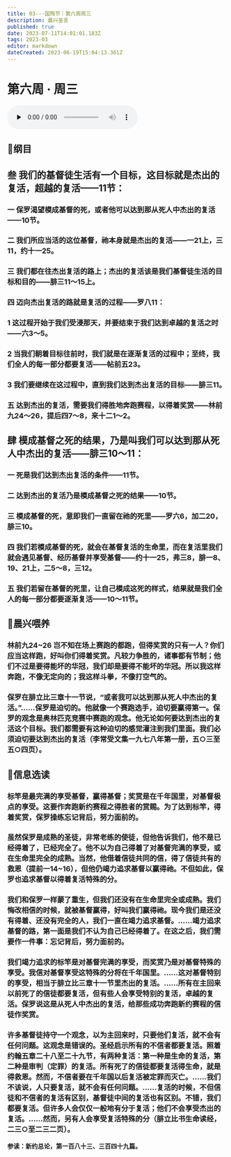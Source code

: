 ```yaml
---
title: 03---国殇节｜第六周周三
description: 晨兴圣言
published: true
date: 2023-07-11T14:01:01.183Z
tags: 2023-03
editor: markdown
dateCreated: 2023-06-19T15:04:13.361Z
---
```


# 第六周 · 周三
<audio id="audio" controls="" preload="none">
      <source id="mp3" src="/2023-03/week6/week6day3.mp3">
</audio>

## 📖纲目

## 叁	我们的基督徒生活有一个目标，这目标就是杰出的复活，超越的复活——11节：

### 一	保罗渴望模成基督的死，或者他可以达到那从死人中杰出的复活——10节。

### 二	我们所应当活的这位基督，祂本身就是杰出的复活——一21上，三11，约十一25。

### 三	我们都在往杰出复活的路上；杰出的复活该是我们基督徒生活的目标和目的——腓三11～15上。

### 四	迈向杰出复活的路就是复活的过程——罗八11：

### 1	这过程开始于我们受浸那天，并要结束于我们达到卓越的复活之时——六3～5。

### 2	当我们朝着目标往前时，我们就是在逐渐复活的过程中；至终，我们全人的每一部分都要复活——帖前五23。

### 3	我们要继续在这过程中，直到我们达到杰出复活的目标——腓三11。

### 五	达到杰出的复活，需要我们得胜地奔跑赛程，以得着奖赏——林前九24～26，提后四7～8，来十二1～2。

## 肆	模成基督之死的结果，乃是叫我们可以达到那从死人中杰出的复活——腓三10～11：

### 一	死是我们达到杰出复活的条件——11节。

### 二	达到杰出的复活乃是模成基督之死的结果——10节。

### 三	模成基督的死，意即我们一直留在祂的死里——罗六6，加二20，腓三10。

### 四	我们若模成基督的死，就会在基督复活的生命里，而在复活里我们就会遇见基督、经历基督并享受基督——约十一25，弗三8，腓一8、19、21上，二5～8，三12。

### 五	我们若留在基督的死里，让自己模成这死的样式，结果就是我们全人的每一部分都要逐渐复活——10～11节。

## 📖晨兴喂养

### 林前九24~26    岂不知在场上赛跑的都跑，但得奖赏的只有一人？你们应当这样跑，好叫你们得着奖赏。凡较力争胜的，诸事都有节制；他们不过是要得能坏的华冠，我们却是要得不能坏的华冠。所以我这样奔跑，不像无定向的；我这样斗拳，不像打空气的。

### 保罗在腓立比三章十一节说，“或者我可以达到那从死人中杰出的复活。”……保罗是迫切的。他就像一个赛跑选手，迫切要赢得第一。保罗的观念是奥林匹克竞赛中赛跑的观念。他无论如何要达到杰出的复活这个目标。我们都需要有这种迫切的感觉灌注到我们里面。我们必须迫切要达到杰出的复活（李常受文集一九七八年第一册，五○三至五○四页）。

## 📖信息选读

### 标竿是最完满的享受基督，赢得基督；奖赏是在千年国里，对基督极点的享受。这要作奔跑新约赛程之得胜者的赏赐。为了达到标竿，得着奖赏，保罗操练忘记背后，努力面前的。

### 虽然保罗是成熟的圣徒，非常老练的使徒，但他告诉我们，他不是已经得着了，已经完全了。他不以为自己得着了对基督完满的享受，或在生命里完全的成熟。当然，他借着信徒共同的信，得了信徒共有的救恩（提前一14~16），但他仍竭力追求基督以赢得祂。不但如此，保罗也追求基督以得着复活特殊的分。

### 我们和保罗一样蒙了重生，但我们还没有在生命里完全或成熟。我们悔改相信的时候，就被基督赢得，好叫我们赢得祂。现今我们是还没有得着、还没有完全的人，我们一直在竭力追求基督。……竭力追求基督的路，第一面是我们不认为自己已经得着了。在这之后，我们需要作一件事：忘记背后，努力面前的。

### 我们竭力追求的标竿是对基督完满的享受，而奖赏乃是对基督特殊的享受。我信对基督享受这特殊的分将在千年国里。……这对基督特别的享受，相当于腓立比三章十一节里杰出的复活。……所有在主回来以前死了的信徒都要复活，但有些人会享受特别的复活，卓越的复活。保罗说这是从死人中杰出的复活，给那些成功奔跑新约赛程的信徒作奖赏。

### 许多基督徒持守一个观念，以为主回来时，只要他们复活，就不会有任何问题。这观念是错误的。圣经启示所有的不信者都要复活。照着约翰五章二十八至二十九节，有两种复活：第一种是生命的复活，第二种是审判（定罪）的复活。所有死了的信徒都要复活得生命，就是得救恩。然而，不信者要在千年国以后复活被定罪而灭亡。……我们不该说，人只要复活，就不会有任何问题。……复活的时候，不但信徒和不信者的复活有区别，基督徒中间的复活也有区别。不错，我们都要复活。但许多人会仅仅一般地有分于复活；他们不会享受杰出的复活。……然而，另有人会享受复活特殊的分（腓立比书生命读经，二三○至二三二页）。

**参读：新约总论，第一百八十三、三百四十九篇。**